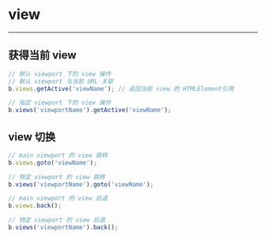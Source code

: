 # view
---

## 获得当前 view
``` javascript
// 默认 viewport 下的 view 操作
// 默认 viewport 与当前 URL 关联
b.views.getActive('viewName'); // 返回当前 view 的 HTMLElement引用

// 指定 viewport 下的 view 操作
b.views('viewportName').getActive('viewName');
```


## view 切换
```javascript
// main viewport 的 view 跳转
b.views.goto('viewName');

// 特定 viewport 的 view 跳转
b.views('viewportName').goto('viewName');

// main viewport 的 view 后退
b.views.back();

// 特定 viewport 的 view 后退
b.views('viewportName').back();
```
